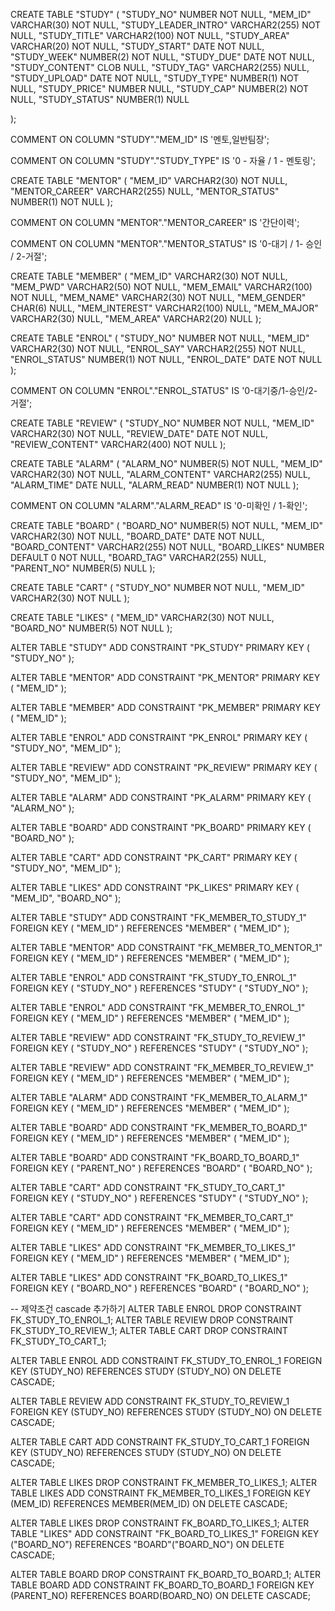 CREATE TABLE "STUDY" (
	"STUDY_NO"	NUMBER		NOT NULL,
	"MEM_ID"	VARCHAR(30)		NOT NULL,
	"STUDY_LEADER_INTRO"	VARCHAR2(255)		NOT NULL,
	"STUDY_TITLE"	VARCHAR2(100)		NOT NULL,
	"STUDY_AREA"	VARCHAR(20)		NOT NULL,
	"STUDY_START"	DATE		NOT NULL,
	"STUDY_WEEK"	NUMBER(2)		NOT NULL,
	"STUDY_DUE"	DATE		NOT NULL,
	"STUDY_CONTENT"	CLOB		NULL,
	"STUDY_TAG"	VARCHAR2(255)		NULL,
	"STUDY_UPLOAD"	DATE		NOT NULL,
	"STUDY_TYPE"	NUMBER(1)		NOT NULL,
	"STUDY_PRICE"	NUMBER		NULL,
	"STUDY_CAP"	NUMBER(2)		NOT NULL,
 	"STUDY_STATUS"	NUMBER(1)		NULL 

);

COMMENT ON COLUMN "STUDY"."MEM_ID" IS '멘토,일반팀장';

COMMENT ON COLUMN "STUDY"."STUDY_TYPE" IS '0 - 자율 / 1 - 멘토링';

CREATE TABLE "MENTOR" (
	"MEM_ID"	VARCHAR2(30)		NOT NULL,
	"MENTOR_CAREER"	VARCHAR2(255)		NULL,
	"MENTOR_STATUS"	NUMBER(1)		NOT NULL
);

COMMENT ON COLUMN "MENTOR"."MENTOR_CAREER" IS '간단이력';

COMMENT ON COLUMN "MENTOR"."MENTOR_STATUS" IS '0-대기 / 1- 승인 / 2-거절';

CREATE TABLE "MEMBER" (
	"MEM_ID"	VARCHAR2(30)		NOT NULL,
	"MEM_PWD"	VARCHAR2(50)		NOT NULL,
	"MEM_EMAIL"	VARCHAR2(100)		NOT NULL,
	"MEM_NAME"	VARCHAR2(30)		NOT NULL,
	"MEM_GENDER"	CHAR(6)		NULL,
	"MEM_INTEREST"	VARCHAR2(100)		NULL,
	"MEM_MAJOR"	VARCHAR2(30)		NULL,
	"MEM_AREA"	VARCHAR2(20)		NULL
);

CREATE TABLE "ENROL" (
	"STUDY_NO"	NUMBER		NOT NULL,
	"MEM_ID"	VARCHAR2(30)		NOT NULL,
	"ENROL_SAY"	VARCHAR2(255)		NOT NULL,
	"ENROL_STATUS"	NUMBER(1)		NOT NULL,
	"ENROL_DATE"	DATE		NOT NULL
);

COMMENT ON COLUMN "ENROL"."ENROL_STATUS" IS '0-대기중/1-승인/2-거절';

CREATE TABLE "REVIEW" (
	"STUDY_NO"	NUMBER		NOT NULL,
	"MEM_ID"	VARCHAR2(30)		NOT NULL,
	"REVIEW_DATE"	DATE		NOT NULL,
	"REVIEW_CONTENT"	VARCHAR2(400)		NOT NULL
);

CREATE TABLE "ALARM" (
	"ALARM_NO"	NUMBER(5)		NOT NULL,
	"MEM_ID"	VARCHAR2(30)		NOT NULL,
	"ALARM_CONTENT"	VARCHAR2(255)		NULL,
	"ALARM_TIME"	DATE		NULL,
	"ALARM_READ"	NUMBER(1)		NOT NULL
);

COMMENT ON COLUMN "ALARM"."ALARM_READ" IS '0-미확인 / 1-확인';

CREATE TABLE "BOARD" (
	"BOARD_NO"	NUMBER(5)		NOT NULL,
	"MEM_ID"	VARCHAR2(30)		NOT NULL,
	"BOARD_DATE"	DATE		NOT NULL,
	"BOARD_CONTENT"	VARCHAR2(255)		NOT NULL,
	"BOARD_LIKES"	NUMBER	DEFAULT 0	NOT NULL,
	"BOARD_TAG"	VARCHAR2(255)		NULL,
	"PARENT_NO"	NUMBER(5)		NULL
);

CREATE TABLE "CART" (
	"STUDY_NO"	NUMBER		NOT NULL,
	"MEM_ID"	VARCHAR2(30)		NOT NULL
);

CREATE TABLE "LIKES" (
	"MEM_ID"	VARCHAR2(30)		NOT NULL,
	"BOARD_NO"	NUMBER(5)		NOT NULL
);

ALTER TABLE "STUDY" ADD CONSTRAINT "PK_STUDY" PRIMARY KEY (
	"STUDY_NO"
);

ALTER TABLE "MENTOR" ADD CONSTRAINT "PK_MENTOR" PRIMARY KEY (
	"MEM_ID"
);

ALTER TABLE "MEMBER" ADD CONSTRAINT "PK_MEMBER" PRIMARY KEY (
	"MEM_ID"
);

ALTER TABLE "ENROL" ADD CONSTRAINT "PK_ENROL" PRIMARY KEY (
	"STUDY_NO",
	"MEM_ID"
);

ALTER TABLE "REVIEW" ADD CONSTRAINT "PK_REVIEW" PRIMARY KEY (
	"STUDY_NO",
	"MEM_ID"
);

ALTER TABLE "ALARM" ADD CONSTRAINT "PK_ALARM" PRIMARY KEY (
	"ALARM_NO"
);

ALTER TABLE "BOARD" ADD CONSTRAINT "PK_BOARD" PRIMARY KEY (
	"BOARD_NO"
);

ALTER TABLE "CART" ADD CONSTRAINT "PK_CART" PRIMARY KEY (
	"STUDY_NO",
	"MEM_ID"
);

ALTER TABLE "LIKES" ADD CONSTRAINT "PK_LIKES" PRIMARY KEY (
	"MEM_ID",
	"BOARD_NO"
);

ALTER TABLE "STUDY" ADD CONSTRAINT "FK_MEMBER_TO_STUDY_1" FOREIGN KEY (
	"MEM_ID"
)
REFERENCES "MEMBER" (
	"MEM_ID"
);

ALTER TABLE "MENTOR" ADD CONSTRAINT "FK_MEMBER_TO_MENTOR_1" FOREIGN KEY (
	"MEM_ID"
)
REFERENCES "MEMBER" (
	"MEM_ID"
);

ALTER TABLE "ENROL" ADD CONSTRAINT "FK_STUDY_TO_ENROL_1" FOREIGN KEY (
	"STUDY_NO"
)
REFERENCES "STUDY" (
	"STUDY_NO"
);

ALTER TABLE "ENROL" ADD CONSTRAINT "FK_MEMBER_TO_ENROL_1" FOREIGN KEY (
	"MEM_ID"
)
REFERENCES "MEMBER" (
	"MEM_ID"
);

ALTER TABLE "REVIEW" ADD CONSTRAINT "FK_STUDY_TO_REVIEW_1" FOREIGN KEY (
	"STUDY_NO"
)
REFERENCES "STUDY" (
	"STUDY_NO"
);

ALTER TABLE "REVIEW" ADD CONSTRAINT "FK_MEMBER_TO_REVIEW_1" FOREIGN KEY (
	"MEM_ID"
)
REFERENCES "MEMBER" (
	"MEM_ID"
);

ALTER TABLE "ALARM" ADD CONSTRAINT "FK_MEMBER_TO_ALARM_1" FOREIGN KEY (
	"MEM_ID"
)
REFERENCES "MEMBER" (
	"MEM_ID"
);

ALTER TABLE "BOARD" ADD CONSTRAINT "FK_MEMBER_TO_BOARD_1" FOREIGN KEY (
	"MEM_ID"
)
REFERENCES "MEMBER" (
	"MEM_ID"
);

ALTER TABLE "BOARD" ADD CONSTRAINT "FK_BOARD_TO_BOARD_1" FOREIGN KEY (
	"PARENT_NO"
)
REFERENCES "BOARD" (
	"BOARD_NO"
);

ALTER TABLE "CART" ADD CONSTRAINT "FK_STUDY_TO_CART_1" FOREIGN KEY (
	"STUDY_NO"
)
REFERENCES "STUDY" (
	"STUDY_NO"
);

ALTER TABLE "CART" ADD CONSTRAINT "FK_MEMBER_TO_CART_1" FOREIGN KEY (
	"MEM_ID"
)
REFERENCES "MEMBER" (
	"MEM_ID"
);

ALTER TABLE "LIKES" ADD CONSTRAINT "FK_MEMBER_TO_LIKES_1" FOREIGN KEY (
	"MEM_ID"
)
REFERENCES "MEMBER" (
	"MEM_ID"
);

ALTER TABLE "LIKES" ADD CONSTRAINT "FK_BOARD_TO_LIKES_1" FOREIGN KEY (
	"BOARD_NO"
)
REFERENCES "BOARD" (
	"BOARD_NO"
);

-- 제약조건 cascade 추가하기
ALTER TABLE ENROL DROP CONSTRAINT FK_STUDY_TO_ENROL_1;
ALTER TABLE REVIEW DROP CONSTRAINT FK_STUDY_TO_REVIEW_1;
ALTER TABLE CART DROP CONSTRAINT FK_STUDY_TO_CART_1;


ALTER TABLE ENROL ADD CONSTRAINT FK_STUDY_TO_ENROL_1 FOREIGN KEY (STUDY_NO)
REFERENCES STUDY (STUDY_NO) ON DELETE CASCADE;

ALTER TABLE REVIEW ADD CONSTRAINT FK_STUDY_TO_REVIEW_1 FOREIGN KEY (STUDY_NO)
REFERENCES STUDY (STUDY_NO) ON DELETE CASCADE;

ALTER TABLE CART ADD CONSTRAINT FK_STUDY_TO_CART_1 FOREIGN KEY (STUDY_NO)
REFERENCES STUDY (STUDY_NO) ON DELETE CASCADE;

ALTER TABLE LIKES
DROP CONSTRAINT FK_MEMBER_TO_LIKES_1;
ALTER TABLE LIKES
ADD CONSTRAINT FK_MEMBER_TO_LIKES_1 FOREIGN KEY (MEM_ID) REFERENCES MEMBER(MEM_ID) ON DELETE CASCADE;

ALTER TABLE LIKES
DROP CONSTRAINT FK_BOARD_TO_LIKES_1;
ALTER TABLE "LIKES" 
ADD CONSTRAINT "FK_BOARD_TO_LIKES_1" FOREIGN KEY ("BOARD_NO") REFERENCES "BOARD"("BOARD_NO") ON DELETE CASCADE;

ALTER TABLE BOARD
DROP CONSTRAINT FK_BOARD_TO_BOARD_1;
ALTER TABLE BOARD 
ADD CONSTRAINT FK_BOARD_TO_BOARD_1 FOREIGN KEY (PARENT_NO) REFERENCES BOARD(BOARD_NO) ON DELETE CASCADE;
